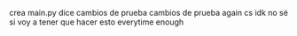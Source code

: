 crea main.py dice
cambios de prueba
cambios de prueba again cs idk
no sé si voy a tener que hacer esto everytime
enough
